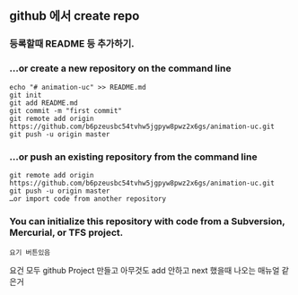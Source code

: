 ## github 에서 create repo 

### 등록할때 README 등 추가하기.


### …or create a new repository on the command line

```
echo "# animation-uc" >> README.md
git init
git add README.md
git commit -m "first commit"
git remote add origin https://github.com/b6pzeusbc54tvhw5jgpyw8pwz2x6gs/animation-uc.git
git push -u origin master
```

### …or push an existing repository from the command line
```
git remote add origin https://github.com/b6pzeusbc54tvhw5jgpyw8pwz2x6gs/animation-uc.git
git push -u origin master
…or import code from another repository
```


### You can initialize this repository with code from a Subversion, Mercurial, or TFS project.
`요기 버튼있음`

요건 모두 github Project 만들고 아무것도 add 안하고 next 했을때 나오는 매뉴얼 같은거
